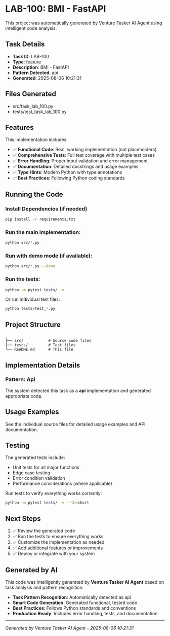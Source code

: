 # LAB-100: BMI - FastAPI

This project was automatically generated by Venture Tasker AI Agent using intelligent code analysis.

## Task Details
- **Task ID**: LAB-100
- **Type**: feature
- **Description**: BMI - FastAPI
- **Pattern Detected**: api
- **Generated**: 2025-08-06 10:21:31

## Files Generated
- src/task_lab_100.py
- tests/test_task_lab_100.py

## Features
This implementation includes:
- ✅ **Functional Code**: Real, working implementation (not placeholders)
- ✅ **Comprehensive Tests**: Full test coverage with multiple test cases
- ✅ **Error Handling**: Proper input validation and error management
- ✅ **Documentation**: Detailed docstrings and usage examples
- ✅ **Type Hints**: Modern Python with type annotations
- ✅ **Best Practices**: Following Python coding standards

## Running the Code

### Install Dependencies (if needed)
```bash
pip install -r requirements.txt
```

### Run the main implementation:
```bash
python src/*.py
```

### Run with demo mode (if available):
```bash
python src/*.py --demo
```

### Run the tests:
```bash
python -m pytest tests/ -v
```

Or run individual test files:
```bash
python tests/test_*.py
```

## Project Structure
```
.
├── src/           # Source code files
├── tests/         # Test files
└── README.md      # This file
```

## Implementation Details

### Pattern: Api
The system detected this task as a **api** implementation and generated appropriate code.

## Usage Examples

See the individual source files for detailed usage examples and API documentation.

## Testing

The generated tests include:
- Unit tests for all major functions
- Edge case testing
- Error condition validation
- Performance considerations (where applicable)

Run tests to verify everything works correctly:
```bash
python -m pytest tests/ -v --tb=short
```

## Next Steps
1. ✅ Review the generated code
2. ✅ Run the tests to ensure everything works
3. ✅ Customize the implementation as needed
4. ✅ Add additional features or improvements
5. ✅ Deploy or integrate with your system

## Generated by AI
This code was intelligently generated by **Venture Tasker AI Agent** based on task analysis and pattern recognition.

- **Task Pattern Recognition**: Automatically detected as api
- **Smart Code Generation**: Generated functional, tested code
- **Best Practices**: Follows Python standards and conventions
- **Production Ready**: Includes error handling, tests, and documentation

---
*Generated by Venture Tasker AI Agent - 2025-08-06 10:21:31*
